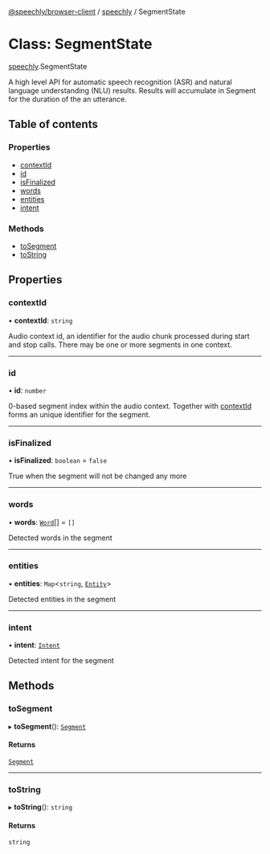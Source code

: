 [@speechly/browser-client](../README.md) / [speechly](../modules/speechly.md) / SegmentState

# Class: SegmentState

[speechly](../modules/speechly.md).SegmentState

A high level API for automatic speech recognition (ASR) and natural language understanding (NLU) results. Results will accumulate in Segment for the duration of the an utterance.

## Table of contents

### Properties

- [contextId](speechly.SegmentState.md#contextid)
- [id](speechly.SegmentState.md#id)
- [isFinalized](speechly.SegmentState.md#isfinalized)
- [words](speechly.SegmentState.md#words)
- [entities](speechly.SegmentState.md#entities)
- [intent](speechly.SegmentState.md#intent)

### Methods

- [toSegment](speechly.SegmentState.md#tosegment)
- [toString](speechly.SegmentState.md#tostring)

## Properties

### contextId

• **contextId**: `string`

Audio context id, an identifier for the audio chunk processed during start and stop calls.
There may be one or more segments in one context.

___

### id

• **id**: `number`

0-based segment index within the audio context. Together with [contextId](speechly.SegmentState.md#contextid) forms an unique identifier for the segment.

___

### isFinalized

• **isFinalized**: `boolean` = `false`

True when the segment will not be changed any more

___

### words

• **words**: [`Word`](../interfaces/speechly.Word.md)[] = `[]`

Detected words in the segment

___

### entities

• **entities**: `Map`<`string`, [`Entity`](../interfaces/speechly.Entity.md)\>

Detected entities in the segment

___

### intent

• **intent**: [`Intent`](../interfaces/speechly.Intent.md)

Detected intent for the segment

## Methods

### toSegment

▸ **toSegment**(): [`Segment`](../interfaces/speechly.Segment.md)

#### Returns

[`Segment`](../interfaces/speechly.Segment.md)

___

### toString

▸ **toString**(): `string`

#### Returns

`string`
